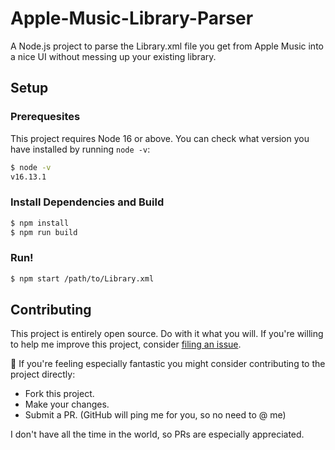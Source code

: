 # Apple-Music-Library-Parser

A Node.js project to parse the Library.xml file you get from Apple Music into a nice UI without messing up your existing library.

## Setup

### Prerequesites

This project requires Node 16 or above. You can check what version you have installed by running `node -v`:

```sh
$ node -v
v16.13.1
```

### Install Dependencies and Build

```sh
$ npm install
$ npm run build
```

### Run!

```sh
$ npm start /path/to/Library.xml
```

## Contributing

This project is entirely open source. Do with it what you will. If you're willing to help me improve this project, consider [filing an issue](https://github.com/AverageHelper/Apple-Music-Library-Parser/issues/new/choose).

🧐 If you're feeling especially fantastic you might consider contributing to the project directly:

- Fork this project.
- Make your changes.
- Submit a PR. (GitHub will ping me for you, so no need to @ me)

I don't have all the time in the world, so PRs are especially appreciated.
